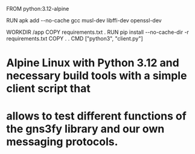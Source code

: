 FROM python:3.12-alpine

RUN apk add --no-cache gcc musl-dev libffi-dev openssl-dev

WORKDIR /app
COPY requirements.txt .
RUN pip install --no-cache-dir -r requirements.txt
COPY . .
CMD ["python3", "client.py"]

# Alpine Linux with Python 3.12 and necessary build tools with a simple client script that
# allows to test different functions of the gns3fy library and our own messaging protocols.
